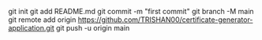 git init
git add README.md
git commit -m "first commit"
git branch -M main
git remote add origin https://github.com/TRISHAN00/certificate-generator-application.git
git push -u origin main
